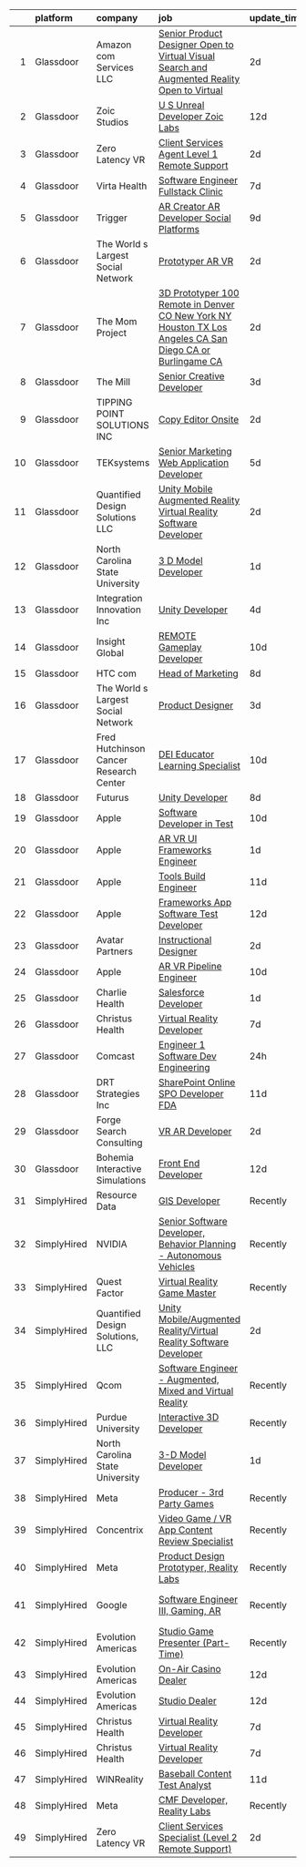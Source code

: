 

|    | platform    | company                                | job                                                                                                                                                                                                                                                                                                                                                                                                                                                                                                                                                                                                                                                                                                                                                                                                                                                                                                                                                                                                                                                                                                                                                                                                                                                                                                                                                                                                                                                                                                                                                                                                        | update_time   | location          |
|---:|:------------|:---------------------------------------|:-----------------------------------------------------------------------------------------------------------------------------------------------------------------------------------------------------------------------------------------------------------------------------------------------------------------------------------------------------------------------------------------------------------------------------------------------------------------------------------------------------------------------------------------------------------------------------------------------------------------------------------------------------------------------------------------------------------------------------------------------------------------------------------------------------------------------------------------------------------------------------------------------------------------------------------------------------------------------------------------------------------------------------------------------------------------------------------------------------------------------------------------------------------------------------------------------------------------------------------------------------------------------------------------------------------------------------------------------------------------------------------------------------------------------------------------------------------------------------------------------------------------------------------------------------------------------------------------------------------|:--------------|:------------------|
|  1 | Glassdoor   | Amazon com Services LLC                | [Senior Product Designer  Open to Virtual    Visual Search and Augmented Reality  Open to Virtual ](https://www.glassdoor.com/partner/jobListing.htm?pos=128&ao=1136043&s=58&guid=00000183bb89c478b2b993db3adbebea&src=GD_JOB_AD&t=SR&vt=w&cs=1_d1fb705a&cb=1665298712081&jobListingId=1008189897233&jrtk=3-0-1getojh52itmp801-1getojh5iih77800-9ef03443fa936e43-)                                                                                                                                                                                                                                                                                                                                                                                                                                                                                                                                                                                                                                                                                                                                                                                                                                                                                                                                                                                                                                                                                                                                                                                                                                         | 2d            | Oregon            |
|  2 | Glassdoor   | Zoic Studios                           | [U S  Unreal Developer  Zoic Labs](https://www.glassdoor.com/partner/jobListing.htm?pos=124&ao=1136043&s=58&guid=00000183bb89c478b2b993db3adbebea&src=GD_JOB_AD&t=SR&vt=w&ea=1&cs=1_9d3c09e4&cb=1665298712065&jobListingId=1008164310134&jrtk=3-0-1getojh52itmp801-1getojh5iih77800-caf17e6357ecfc16-)                                                                                                                                                                                                                                                                                                                                                                                                                                                                                                                                                                                                                                                                                                                                                                                                                                                                                                                                                                                                                                                                                                                                                                                                                                                                                                     | 12d           | Remote            |
|  3 | Glassdoor   | Zero Latency VR                        | [Client Services Agent  Level 1 Remote Support ](https://www.glassdoor.com/partner/jobListing.htm?pos=119&ao=1136043&s=58&guid=00000183bb89c478b2b993db3adbebea&src=GD_JOB_AD&t=SR&vt=w&ea=1&cs=1_8447a591&cb=1665298712064&jobListingId=1008190129032&jrtk=3-0-1getojh52itmp801-1getojh5iih77800-74af8b8fecccc58f-)                                                                                                                                                                                                                                                                                                                                                                                                                                                                                                                                                                                                                                                                                                                                                                                                                                                                                                                                                                                                                                                                                                                                                                                                                                                                                       | 2d            | Remote            |
|  4 | Glassdoor   | Virta Health                           | [Software Engineer  Fullstack   Clinic](https://www.glassdoor.com/partner/jobListing.htm?pos=104&ao=1110586&s=58&guid=00000183bb89c478b2b993db3adbebea&src=GD_JOB_AD&t=SR&vt=w&cs=1_3effee77&cb=1665298712062&jobListingId=1008176508559&cpc=3164FDD6030E246B&jrtk=3-0-1getojh52itmp801-1getojh5iih77800-0a112d6d5df5332f--6NYlbfkN0AfRf_P-ca05LPdwl18rGIzUr6AHy1uTjbsV8Zoyst9jkXp3tWimqtiGkfeaDSZ-Usv3fqw3KYiW7wKloU-S3kAtPxFpzFZotdLPfOebc6DZJjHUQf1wlIKBes7LH14C6Cia_cGJ6MrKaoSPpWLtry3GiFFkUOdESLf56RAbT8jvA9A4qUvoYqVRGklMwrTGoDCfYX-3d_fn95vwKbtqaJnRsgX5Q-o2hFT2eDIHizfNWcMU7YrxUGyv5ZVTpLuPg07NVMCRNJI6_Ims5yM1mHXC3cmvzI9by-w7KcRMmDs9-6HkS04DXFI9JMQChab7ZXbiNE91gw0s2DMBlQpdz4NJKsXq-yXtre1wjJwUSGC2eWPcXLo0cms7diaM7TbY5PdR0ehi5dHg6EEOmU_AktE1qVtw-0_S6tuvTb_K02E5y393eGVm8VAd7r71HDdc0vkvNNYieK7MWLCokcW0vs53Z-8cb-z7ZWuvz57dRRLiP_6hu_8CHmBVgCrZ1S0SG3MWXs3hyt5mCLFU_b-zlC-lzpN06CvTkjFGTThEqy4nNE-dsks1EHcWQVqzbtBz9VkbwR-hIkM3WWkPf7clBL34LKNqYZtdgNPgjg5vSHzoId5AAFD4UOpCbByQ7OFFIozYLALPopeAAJhNEkaihTE55WlFB4an_ALJLKvRHzNrNKumqz9Mitw8BqDLKAc2AQN_Wjcq42DI38f6rgq54Z9jgipl1u-4CRodHN8P1xXsRsf-3fZYYUuroeNp83zeJBVsU99VBQSQaRYTHFwrK_uMEy7gTYdyp5iT1TE5q_pYPCcWOlVzdt-wAr8IyW4Dgz6SdVkpQDfWAW9BkrEgjf5Y4ZykNlAK2vkT4apZeF5Ylh_9lw5dB8ziTMrtRqzDYtgzs1IJ95u73U0G9Xty8cuK4Qv_UIRCK5A0KHumuLklg%3D%3D)                                                                                                                                                                                                                                                                                    | 7d            | Phoenix, AZ       |
|  5 | Glassdoor   | Trigger                                | [AR Creator   AR Developer   Social Platforms](https://www.glassdoor.com/partner/jobListing.htm?pos=129&ao=1136043&s=58&guid=00000183bb89c478b2b993db3adbebea&src=GD_JOB_AD&t=SR&vt=w&cs=1_1323c3df&cb=1665298712081&jobListingId=1008172392484&jrtk=3-0-1getojh52itmp801-1getojh5iih77800-abaecd6251b6fd39-)                                                                                                                                                                                                                                                                                                                                                                                                                                                                                                                                                                                                                                                                                                                                                                                                                                                                                                                                                                                                                                                                                                                                                                                                                                                                                              | 9d            | Los Angeles, CA   |
|  6 | Glassdoor   | The World s Largest Social Network     | [Prototyper  AR VR ](https://www.glassdoor.com/partner/jobListing.htm?pos=110&ao=1110586&s=58&guid=00000183bb89c478b2b993db3adbebea&src=GD_JOB_AD&t=SR&vt=w&ea=1&cs=1_c69c85fc&cb=1665298712064&jobListingId=1008190149184&cpc=1160948BCBA38B5B&jrtk=3-0-1getojh52itmp801-1getojh5iih77800-f6fc636c296a25cb--6NYlbfkN0DSgjPPcnEdvoK3uuxfISLALE6pB1FR7YSHOr_tSg5_QGIhoz_2VqUepdcKLBLI_zSO3mZoVrbng4idsMUct4jrKjVhOv-JNQ-9gnm3Qwx8o8oAzKO8jaGNSQS8uvhVSb9bnTx5k3VsIqMojtYyn6OQQTuZA-2GW3r6S21cGN-oP_QZqNrB7CFiUXjxHya3tr34hZnYRNhSusN1Vsm0ypetlaU3qEQhqvXbwPMMcqYelkP0QjBWhry1eNC_ZqAEK2MaWSOKDUZJJWPBsaRe5vmJl2H1UQq5_diFIcmazfm30mSYj_qgwYb1uO8WuwcrNcKUqXflJbxUOrgZc3HmN3LCar-K38RoaXuKFIIIEaR2HTc-knJW1y6I4QrIOENHjBvtNdPAWwfI3jHkSCTjbibbbyDjHcI8osesDNExDfcCGBuSXTnUnXPRL19kCV6Pf5bvXoIfCWHycIy0TsML6NSz59LqdmKRzMUOE1nn5WMgG51uCSNp6ZK2V58DbKGyO8ceQSFHGMIlZ0d9tuU9PctPt80jVThLwHiKoR5GBmmp3WKUdDCkwAQKGFN_7nH7yOgCNP-iQauJLddrWD2Zgo0mt1JyEc375jZdSDdVcEbEag%3D%3D)                                                                                                                                                                                                                                                                                                                                                                                                                                                                                                                                                                                                                                  | 2d            | Houston, TX       |
|  7 | Glassdoor   | The Mom Project                        | [3D Prototyper  100  Remote in Denver  CO  New York  NY  Houston  TX  Los Angeles  CA  San Diego  CA  or Burlingame  CA ](https://www.glassdoor.com/partner/jobListing.htm?pos=113&ao=1110586&s=58&guid=00000183bb89c478b2b993db3adbebea&src=GD_JOB_AD&t=SR&vt=w&cs=1_6a8b348f&cb=1665298712064&jobListingId=1008190508109&cpc=32EE424DE2B657EB&jrtk=3-0-1getojh52itmp801-1getojh5iih77800-59969b17ddd88a94--6NYlbfkN0BDp_epf89aHDQhKpPegNJQ_ldQpEFZQsM9OcONMGxWx6pU56EKHF58QjVdAUvn2gUnXoHOmKhubRDP89owmJ2XjSTHGKsDE-Ws8VGPL6Kb2fbhJeE1CarYE-Cgz9AKfbzKbruJp30roAaVNcoUVOY7TdNHzllF8ZHVZijOMv5VLNnFAyAfvXfnhMVWcEznyYWd2x6mFr68CEC12SRzYIm5nLjZtpTeaTZfXkICVTT82fTlvziCLOVH990INV-uFg-yUik9TC9ub66yc0dV4WFcyBSmHULD09zqBD_avWjBJPEwylOE7Ilp22jxflelBjol3HkU7lea8bLm3nkAmIIbhImCtR8Cwd3sQ53egHSfN0CJOCp0JVT5mZHz5d64YW09Uq5-VC02MKLMCUosvQd5CJt7JLmlZJC8FtxCfRVvWdcc-0eGp7u6gSy8_QPfEcg-8wuD9wnvlgteCZqRbho9UO33wu6AccjNUyUwwwr9S4gMAy1o5GIzHGMxUMg1vkImWKBd4S3QV3qOH9x1j2Z5--x3V-kga9U--ol4mW_p6urf__MLGeEVGPhpWsbuBsRVVmeP0d3LuiC9lyTp1tlgKAy07olfsA4%3D)                                                                                                                                                                                                                                                                                                                                                                                                                                                                                                                                                | 2d            | Denver, CO        |
|  8 | Glassdoor   | The Mill                               | [Senior Creative Developer](https://www.glassdoor.com/partner/jobListing.htm?pos=122&ao=1136043&s=58&guid=00000183bb89c478b2b993db3adbebea&src=GD_JOB_AD&t=SR&vt=w&ea=1&cs=1_5e482484&cb=1665298712065&jobListingId=1008187777918&jrtk=3-0-1getojh52itmp801-1getojh5iih77800-25596ddad6d95f86-)                                                                                                                                                                                                                                                                                                                                                                                                                                                                                                                                                                                                                                                                                                                                                                                                                                                                                                                                                                                                                                                                                                                                                                                                                                                                                                            | 3d            | New York, NY      |
|  9 | Glassdoor   | TIPPING POINT SOLUTIONS  INC           | [Copy Editor   Onsite](https://www.glassdoor.com/partner/jobListing.htm?pos=118&ao=1136043&s=58&guid=00000183bb89c478b2b993db3adbebea&src=GD_JOB_AD&t=SR&vt=w&ea=1&cs=1_e630bc96&cb=1665298712064&jobListingId=1008190625787&jrtk=3-0-1getojh52itmp801-1getojh5iih77800-8f13681a388c90e2-)                                                                                                                                                                                                                                                                                                                                                                                                                                                                                                                                                                                                                                                                                                                                                                                                                                                                                                                                                                                                                                                                                                                                                                                                                                                                                                                 | 2d            | Sierra Vista, AZ  |
| 10 | Glassdoor   | TEKsystems                             | [Senior Marketing Web Application Developer](https://www.glassdoor.com/partner/jobListing.htm?pos=114&ao=1110586&s=58&guid=00000183bb89c478b2b993db3adbebea&src=GD_JOB_AD&t=SR&vt=w&cs=1_82692f7c&cb=1665298712064&jobListingId=1008182350785&cpc=F41FEAB56D215062&jrtk=3-0-1getojh52itmp801-1getojh5iih77800-9fe67daa5e149a3e--6NYlbfkN0AuKz8EBO1xHDEL7V2YF9xF3dC_I9B9i-Zw2Jh8clPMK3KTieKealHQySFBD4L6FvOwaHslrNQ6hu4s8izqDInNr9gfKC44SyP-24GyEUxbI7ElrYRCRAUmUU8OzBiIW2l1AEkCK5NlFmvdrRFXzDeKmSE8rI4vV_HmgC3GwJEtlXh8nzUu3_qRT3vdMUdPjPwbxvi4EtvqB9kvMwFiNpeBNGp_yhn_ABnlL5vO7rcU6FQKoC-uq2cf8z_l2H2r-HSvpYnfBI0nbfyvxiakvS4LMqpbUNRYGa03cqop9hGZgE2ABBwFgk2ha2tVyJJ3nCSUBRHb6VplYN8PHrUiFPWKqADxlTM5OmnVeHi0qAjgDMyaiQJIk05OinAaSvNaVRLZ47mZ8EKz8P4-4of66JyLUTg4dsQyhsbqN71Db7IiPRXWUDDBtKQSk7MU13YEUwgKT-T4b3obpnMK3fQd8BG5epA6BHV8aZvC1r7MZ4hzpEKpN0VbDeBPZHvvbk1nW3IUcHfITh1jiU4v5wlZoJoHTWUxJ7O4spZZ7s-l7F4NiovWiqDUWfjJnnZnQT9BwB3GVKyO8Dv5coPBZJzniWcE0JDVGcdTBobjIY127jlbqNQEJfspm1aXDFn6AOuC6cne33ZIYcojhSEiQLBJU96L40VauXa7gqK9uGMF45BWUz366llNbPEN9TVIQTSAFE5pYjm-aBgn8uWjzCDrMRBpdKg9tCIbJvmJJLFTi_-CcBy_e_w3dP6nAJH05znJtmT75SC7FVts6oLtwur1mkA5zWDhqkMbZ9BBBL0sgdp-TIXGyvEg8oX2mIu_sZyX8RT1T64xSegqkk-a617yYZB5Wt197YYixqvpqVfEXVKIxoiW7m53iZl4GqeXydjdyA3PlkOGKnAu3yisJ0aHj_KWm_1prjTGrxyxOVoSp64hucfmFhIs1hDR4cQUjpbupKDuswVsXZPOAifKnwQEX0lRILAqWf5BHWA%3D)                                                                                                                                                                                                                             | 5d            | Ashland, AL       |
| 11 | Glassdoor   | Quantified Design Solutions  LLC       | [Unity Mobile Augmented Reality Virtual Reality Software Developer](https://www.glassdoor.com/partner/jobListing.htm?pos=115&ao=1136043&s=58&guid=00000183bb89c478b2b993db3adbebea&src=GD_JOB_AD&t=SR&vt=w&ea=1&cs=1_c5aa80c0&cb=1665298712064&jobListingId=1008189093708&jrtk=3-0-1getojh52itmp801-1getojh5iih77800-2cb8128221673e79-)                                                                                                                                                                                                                                                                                                                                                                                                                                                                                                                                                                                                                                                                                                                                                                                                                                                                                                                                                                                                                                                                                                                                                                                                                                                                    | 2d            | Orlando, FL       |
| 12 | Glassdoor   | North Carolina State University        | [3 D Model Developer](https://www.glassdoor.com/partner/jobListing.htm?pos=117&ao=1136043&s=58&guid=00000183bb89c478b2b993db3adbebea&src=GD_JOB_AD&t=SR&vt=w&cs=1_61818246&cb=1665298712064&jobListingId=1008192578183&jrtk=3-0-1getojh52itmp801-1getojh5iih77800-ed0c5c27848a1e28-)                                                                                                                                                                                                                                                                                                                                                                                                                                                                                                                                                                                                                                                                                                                                                                                                                                                                                                                                                                                                                                                                                                                                                                                                                                                                                                                       | 1d            | North Carolina    |
| 13 | Glassdoor   | Integration Innovation  Inc            | [Unity Developer](https://www.glassdoor.com/partner/jobListing.htm?pos=125&ao=1136043&s=58&guid=00000183bb89c478b2b993db3adbebea&src=GD_JOB_AD&t=SR&vt=w&cs=1_23a27ec2&cb=1665298712065&jobListingId=1008184438258&jrtk=3-0-1getojh52itmp801-1getojh5iih77800-4239662d8ba81b10-)                                                                                                                                                                                                                                                                                                                                                                                                                                                                                                                                                                                                                                                                                                                                                                                                                                                                                                                                                                                                                                                                                                                                                                                                                                                                                                                           | 4d            | Huntsville, AL    |
| 14 | Glassdoor   | Insight Global                         | [REMOTE Gameplay Developer](https://www.glassdoor.com/partner/jobListing.htm?pos=112&ao=1110586&s=58&guid=00000183bb89c478b2b993db3adbebea&src=GD_JOB_AD&t=SR&vt=w&ea=1&cs=1_e2ee11e9&cb=1665298712064&jobListingId=1008168457782&cpc=9908D8D4413DBB8A&jrtk=3-0-1getojh52itmp801-1getojh5iih77800-724aa31baf88dd21--6NYlbfkN0BKkHZu3wF05EeDimN_p6sYpKCMArvwa95YdH7UpkaBCq4jyhlUym-tVPKEMJWJqtLxksf-DBlaaczPgWfS2-iTM1n5Ybs0JMZv6xYRBcra7sEVyztlrO39DjHWuojgbjENAACAbwGK6bEMdlf9uYbuBAXcl38heg5t9mdGr3mgm4pF-RhbUn78-nhwk5ip_yq1WYWuseDFG70D_JvFJO2K2XZkVzzj3II4iAIfdQR3EWQ8vHzmRCaWoBtw1pxkxBzxoMWNEORRV_TLoTXhwIIgRk5arduLvSzt3qyJAfzDgyC4Sz-D5s9GegYn9Jkppndh0TQeBXU9km0ASRc8yjFInZwPtLySjfD5UncS8n3FqLauxZv8313aaNIOdDI2rPQHLzak7E0EPdH0hUV3DTtj0bw3oXG2x-XzJOviiMe9NUNV8Y4pXzTEFlyMFFpAe8ZFw9yckhdUxRnMuOQnjMIREFi4MF0DKlmwIPlw2MndZfgxGRhi0hE2aAvZHuhe2M1h9mXcA8NH-N_7Oa2Vd4nn)                                                                                                                                                                                                                                                                                                                                                                                                                                                                                                                                                                                                                                                                                                                       | 10d           | Remote            |
| 15 | Glassdoor   | HTC com                                | [Head of Marketing](https://www.glassdoor.com/partner/jobListing.htm?pos=126&ao=1136043&s=58&guid=00000183bb89c478b2b993db3adbebea&src=GD_JOB_AD&t=SR&vt=w&ea=1&cs=1_b93b27a0&cb=1665298712081&jobListingId=1008174532073&jrtk=3-0-1getojh52itmp801-1getojh5iih77800-2a560c85c87abdc0-)                                                                                                                                                                                                                                                                                                                                                                                                                                                                                                                                                                                                                                                                                                                                                                                                                                                                                                                                                                                                                                                                                                                                                                                                                                                                                                                    | 8d            | Remote            |
| 16 | Glassdoor   | The World s Largest Social Network     | [Product Designer](https://www.glassdoor.com/partner/jobListing.htm?pos=111&ao=1110586&s=58&guid=00000183bb89c478b2b993db3adbebea&src=GD_JOB_AD&t=SR&vt=w&ea=1&cs=1_49e44e31&cb=1665298712064&jobListingId=1008187748779&cpc=3BA4CE39D5B5DEF5&jrtk=3-0-1getojh52itmp801-1getojh5iih77800-1b1cdd9b7422994d--6NYlbfkN0DSgjPPcnEdvoK3uuxfISLALE6pB1FR7YSHOr_tSg5_QGIhoz_2VqUepdcKLBLI_zT0DoD7XNjRcoIcKaTHwCz2Y2i1ECq_EwQMZd_omv903366SD5UImpmluXMywfiyVHpmfwirt2S1rMON-P3oeMczuQ-N_mFs0zMW3royv0fGkzCUxKi9qwJwwACPlkzKSogImmpxg7yu1RlvW1Qpv51Tu48PnhlH2Q7JDgr7u1T0k-zYLXU8PCim1LfmqpV9eBagCelRe8qo4xmRfE8QfprOrfxlbMZqeOQ_7bjVgQ76gZkXh5BrFBRDfzkjfKLhaotzV8qffcBSWPo0uNXFvm9OG41LVKMODvR1hFsPututxo9jlcmrV1IgXJXZrI2nZVkryVOxH0HUVVfQ_4sEFdAUevf2HMDN42wUjPprS7zk2IgT9IT_yvGBR1sTwEcOanuH8FYWlUNOuYeuqhh_9iLjSa25X_32u1HXfKACJiCkLRvd3C7nVr4i_-WE7NnBhXOUAQEyFhqj-3tfsOzpOc-N-5LNDjHcAgvaw586XWh6q2i8iZXQrWpTOWqOW9q_wqYZmEt3xGLaFoV5PYba5UyXOPNHvrXRkc%3D)                                                                                                                                                                                                                                                                                                                                                                                                                                                                                                                                                                                                                                                  | 3d            | New York, NY      |
| 17 | Glassdoor   | Fred Hutchinson Cancer Research Center | [DEI Educator   Learning Specialist](https://www.glassdoor.com/partner/jobListing.htm?pos=107&ao=1110586&s=58&guid=00000183bb89c478b2b993db3adbebea&src=GD_JOB_AD&t=SR&vt=w&cs=1_b9a26e68&cb=1665298712063&jobListingId=1008167442689&cpc=723ADC3DFE402989&jrtk=3-0-1getojh52itmp801-1getojh5iih77800-f78ef124553a3b28--6NYlbfkN0ChZRPYAOFlDXpfYUoXgHsDrQTvUDlvmAZIwQqJX4K7yr3IKJ4kmnF7UhdnLv0JYnqdS-5t7aN0mWe-L7BbRuvzHnprCh5VwseWAKE0zNKF1iNLYdXxzLDbL36ry_MHZwkvznYBtMfhQzxN9taEWWXb1p1eXiPuAddwWn7LexxvJWC3ERTev6Q46l8lj6AF4Ago4VOYIoCBidPLKBBnjdLpgjzvVEa_aoMUSdVYLASf7-j73lz16X92y9KC79gDBlJKtsv3pSr-Mq83hfUx2OeAP6nrK_cKnLxqDbr06TUB-WFrOJclYoxDvfKE-tH7gkQwglJFbE39dFEk3b3zbLq-ILZXjAxijoTMiK2EPWiE23DAgyiZufcIuyuic-FPd3WJf7n-ZfjP_9LqYX7CMEvRq4-taBcjm-U7-2IgSF234Mi8EuShjGOVP5sqMOv1ltlXUQrX5KxVQys5pP0A5My7y5JZnOd2Zvud_hVxlV4KAX3TrpefKvcaxv0SceKlef2BBTeN5LA1NNjCB490tU6SxzBF_3JtWa1AuhDDPJXHLKzba9XFFznM1JNzAjvk3SAkcfbUZplRbJLilTeY3TU_cALEW_hJRW385iBLQ9OMCzTIkI2O1k6G_5pbFjslLWkRJgEvncAePQHKV1QABKKIB_-3PCX0jbxdIg3LbnoLUzB8I41U2NnfqOvIRblmnHns0lmb4gjte5OtbMC2tK8L)                                                                                                                                                                                                                                                                                                                                                                                                                                                                                                                   | 10d           | Seattle, WA       |
| 18 | Glassdoor   | Futurus                                | [Unity Developer](https://www.glassdoor.com/partner/jobListing.htm?pos=120&ao=1136043&s=58&guid=00000183bb89c478b2b993db3adbebea&src=GD_JOB_AD&t=SR&vt=w&cs=1_92f249db&cb=1665298712064&jobListingId=1008175937981&jrtk=3-0-1getojh52itmp801-1getojh5iih77800-3ccf8b1e031218d9-)                                                                                                                                                                                                                                                                                                                                                                                                                                                                                                                                                                                                                                                                                                                                                                                                                                                                                                                                                                                                                                                                                                                                                                                                                                                                                                                           | 8d            | Atlanta, GA       |
| 19 | Glassdoor   | Apple                                  | [Software Developer in Test](https://www.glassdoor.com/partner/jobListing.htm?pos=102&ao=1110586&s=58&guid=00000183bb89c478b2b993db3adbebea&src=GD_JOB_AD&t=SR&vt=w&cs=1_1275d90c&cb=1665298712062&jobListingId=1008167611662&cpc=9908D8D4413DBB8A&jrtk=3-0-1getojh52itmp801-1getojh5iih77800-958a1a6347df90e8--6NYlbfkN0BvKrLyj5gPmtZO9T8euul8TCxuuKNOtzRJOomxnwSEodTz2Bc-sPZlbtkML8D-m4rGWus8ii_HvPhOCQhf0d2gkvPclVYs3hlEy2DKw3fVok-M3o6ncECEsLRkX44feOGnkddwJsvJPkJK0qCjUD5moKNuSx3rbp3jTbxaE7wFGQyyF_2vfU2Q7Y3RltRv_ceABLnCkLarPnSfv74QjdQDS7qSY8HW3rq2NmqFu72FOSsgGibSGKqOKbtzESoUtaCeZbs1J6_sXomgH4JSHnwkiI8gLGTL6HCWJx0fUQMlnzS0biJKt6YBMSYEK-a1RTZNM1NXSjw9J_UpXtQPjUp61IqbM7CLhvllLZXIFoH--yxaen6WER_QjUckzGjrRcguxUry8yuWcxWqg3vpkOiCmiO1DYCvvvMvntUNPrWs6PeEnuNDNLiu6jh1yMwo2TfugC5QpHy-RNmq97BnWNFCWKuek_sAo16nsI4SVzohUZnaG_HwNG_81qeLe7yQ_ep79jrpu0DGNqYV-gI2odAVZhQIanZj6oLzclZu4nD3EOwYXDLn6x0mPfAf33SvGkX6KMeG06pBzelDnegZls2hEUT1a5BkGExwE7HulA7hKS9rgzLixX5aeZgVqCufnIq-i0F0kMv2ofAWvBR_AyH2FkaOVZ_2UXlj-Pp8FN5kKSzZIKBe3AtLTdGFdVfUz99ITuCdZXMUblzJTU3xQzYMug3Bs4J8rT2BZ7iiEkK3l-qgxF6hxYmSF5AkoffTxaGakpcvQ3sBkRnzjcKzkmSgcagcQTfWQyh0885cTuKVPZc8bhTyVd7sRoetIUZBSvY7KcCdcSprB3tIsSHew-HF-pFYerj4T-R61zaiGQI7prS2ZPWvkcvANPkDrJpKvst5OqzAIASb8eGk33bhFW-BesW1t5Z-gVNuYcJSuJiRAZhlmNqaidCS6qg9fyg_dbjt_JRWcO2KGBKzbq09EmrlUAC5TZJFWetOrEEYs2BMCgKrmjOU5hj77HXBAn9kyaGIDvdT7e-Tdw%3D%3D)                                                                                                                                                                                               | 10d           | Boulder, CO       |
| 20 | Glassdoor   | Apple                                  | [AR VR UI Frameworks Engineer](https://www.glassdoor.com/partner/jobListing.htm?pos=103&ao=1110586&s=58&guid=00000183bb89c478b2b993db3adbebea&src=GD_JOB_AD&t=SR&vt=w&cs=1_d38b611e&cb=1665298712062&jobListingId=1008191367352&cpc=8795CF9063CD573D&jrtk=3-0-1getojh52itmp801-1getojh5iih77800-bcc3935c42edd4a8--6NYlbfkN0BvKrLyj5gPmtZO9T8euul8TCxuuKNOtzRJOomxnwSEodTz2Bc-sPZlbtkML8D-m4r3XypNhESEWJJW2ELXWGc-_vPENR4r7X_-FPVwpI5lXmLQ6qpJSLoF7B78dkqFua0KrQNEPf-i5R0P_1rfFCSkTx2KAdkxTMvigA2GIYJWiP0ga0RJu5X614TxG8DsS49iqcO-SVqVIcw7UTBRIHO7jLlsUP42vwuEI2e1IKQ09Y7Y4l6c43e-sUP-Mp9ZNhyktBSzE_sm3PbpKrXO24TPipotLF236W_gm-B--fhcj3yBrQhegYa680fPanpscdzpfWnguDk5waMPLhIeBqrLwXxTqJkeOLO_zp8aeyWNAcw4e-egiSFhthk4JWLBnkPDMwlxGJOm5CZstxiH996Ykb-LiQdz93GXHx1Qn4GcgfEI9XH6RJWDNgj2gF-ZeCQ6Ah_VFy--Jp1wP8W2q7nRVfvJwPZOyRzGqosnWJn26yWzG7zUa8gA-0UnxKSoY9QH024421qdN5MvjTEOiOvD5P5ChmGvLjg-4J6-tVziiUNv1ziBK1clWKD5uCPrw1uNSwUhtWZuET0Yq3yZVHNrBsog0Yf9SiwM2T9hj3gDBxgm-nRU_RW1i5BsGGfgqls3yZUMAq3Zzu_bvtGDDRmAqJJw5FeV6eqe2h9CzYowWN9C1pQhLYXsToiQEnkcpeVCW2tRZZhLkfHGDnETNQHx9E_tbXdoJdmNYGej6zG2OlFS__OFc9Wg7SPFJuuP_vzcPqrU0DcaYbF8SqIcIYn5NnlLWxx8JhF_ffGWjoim09C5OkdhDqI4_y0K810XyJn5dr-3doZl0N3EPQ4zTg3P-9PJTYogs1D-lz9HDAFN3VuxRKlR8dwQXtQN4oFz0potzPwD2MGPmruTIyW-hTVb8Hf29_SaPLpq1RSYiL8hnv6p-2X0VI9LjvU6Xw5qIALxXeXrTyykMhnaYOlxfodGhMZEkuJjdQ7CcMOKe65teGdepa8v41lIBjPKBuBrmpjKqQK4tccRzw%3D%3D)                                                                                                                                                                                             | 1d            | Boulder, CO       |
| 21 | Glassdoor   | Apple                                  | [Tools Build Engineer](https://www.glassdoor.com/partner/jobListing.htm?pos=106&ao=1110586&s=58&guid=00000183bb89c478b2b993db3adbebea&src=GD_JOB_AD&t=SR&vt=w&cs=1_35e60da8&cb=1665298712063&jobListingId=1008164708846&cpc=9908D8D4413DBB8A&jrtk=3-0-1getojh52itmp801-1getojh5iih77800-d05afd4cff3794b1--6NYlbfkN0BvKrLyj5gPmtZO9T8euul8TCxuuKNOtzRJOomxnwSEodTz2Bc-sPZlbtkML8D-m4qjDqsrGnfoqq7rWUQaQV6QE_PBUBYsT4fM9sAVvJDVer8dzoyf4iabhx_s3jcp3HhGg-8KIYoBd2gZR3O-1Ekq3HokKQ39KID90hQH7pIgdB9t4t3PjE42sL6W4Cs4ErSq4tPcYZKw_dagI8v9mx-G3ydUwlvIm9v8YhgfnDoueFnosam1oKeARUIfZyDPeKnWdc5JWe9zueWSEUDJGxseuqHK8Fm3d_30r00PxSGUQDnNgilSYk_sgKJQwouDIEe6JySY6emWU1gfO30uYVOEDFgr6t8de51_GkNCRhLhYYNQoFHzpyR8Q_bucyGvfNdJyFRbf3zFHOJFhVgIjve0-m2s068RGL2UauiVnneGv3hSvLQ5Y-iItYOuo5LujzB2cCx1cNIOKr8FflfvlWh7Gyk3g-6nwcNyxAaQE7TmzxC_H_eQl4f8cNgDDK59ZTpPXLpIOECHDVKSpHMeyYQF8yP3fdpf8RkmI-W7SkWSjsnJJ7F349lYa-QWCXoMjfAEFCu6sDY0dNaZCy0yHA4rZBy0F2Tqsg38UL2JLtq6ymeqXkvDIR_TvL2F2VqZ9dbjnXfjrfGFuoIrV6DMFqwrP7M0SWtvzRC-7wsK851mM0pLPKLULLjjj1eYNfl29DyLWaTirYCThA_mXOVcu6lOTn6CZzvSg6O7e6FyyP2aWZEZXlUHGNI8DmL0oFXFljDv0SyGt5mm8olVU1NN5v4QqdUEf5nDdWV0geq6A5K6uXPu_B-Homw5rh-f-K8xP07vgxSx1xHeZDOFQJ8t-i1OsKJyloNWIGrLL5TiTkN9wi_0ilLJbMh2jmXiRyDuaFtCukwBnobN1bCEcQN4fFJhXLte49ccQN9hXDE1o1akoI1pRTfM3qOgpyymcTKJ1o1ihPPqaHXRpihLnE9T6C7B7jjBo0b6zvTRQp7yYgwoHsaWpyyRc-g2ngS8D0sTAN8%3D)                                                                                                                                                                                                                   | 11d           | Boulder, CO       |
| 22 | Glassdoor   | Apple                                  | [Frameworks App Software Test Developer](https://www.glassdoor.com/partner/jobListing.htm?pos=121&ao=1136043&s=58&guid=00000183bb89c478b2b993db3adbebea&src=GD_JOB_AD&t=SR&vt=w&cs=1_bc9756c3&cb=1665298712064&jobListingId=1008162387033&jrtk=3-0-1getojh52itmp801-1getojh5iih77800-9c160936dd81f773-)                                                                                                                                                                                                                                                                                                                                                                                                                                                                                                                                                                                                                                                                                                                                                                                                                                                                                                                                                                                                                                                                                                                                                                                                                                                                                                    | 12d           | Cupertino, CA     |
| 23 | Glassdoor   | Avatar Partners                        | [Instructional Designer](https://www.glassdoor.com/partner/jobListing.htm?pos=123&ao=1136043&s=58&guid=00000183bb89c478b2b993db3adbebea&src=GD_JOB_AD&t=SR&vt=w&ea=1&cs=1_99e0c70c&cb=1665298712065&jobListingId=1008189472179&jrtk=3-0-1getojh52itmp801-1getojh5iih77800-29126fbe136b394c-)                                                                                                                                                                                                                                                                                                                                                                                                                                                                                                                                                                                                                                                                                                                                                                                                                                                                                                                                                                                                                                                                                                                                                                                                                                                                                                               | 2d            | Remote            |
| 24 | Glassdoor   | Apple                                  | [AR VR Pipeline Engineer](https://www.glassdoor.com/partner/jobListing.htm?pos=108&ao=1110586&s=58&guid=00000183bb89c478b2b993db3adbebea&src=GD_JOB_AD&t=SR&vt=w&cs=1_ab2317f7&cb=1665298712063&jobListingId=1008167611600&cpc=8795CF9063CD573D&jrtk=3-0-1getojh52itmp801-1getojh5iih77800-7f07361192d5dd8a--6NYlbfkN0BvKrLyj5gPmtZO9T8euul8TCxuuKNOtzRJOomxnwSEodTz2Bc-sPZl1dBMH13w-jNdNQaFf-lF6kL1aEhJ4eiuAXTha0QvAvu907Z2VYn0VJoxU7cAlBZlFPS1G7aYLqrMAUepxkDoRYj5djL18fyLw83N7Y0s2ePHYzB0Wp7YoJ8_k6u1Fph8pxTFBog_EQk-22lgP18YNB_xoBkl0xaINPlryl9P17VJm7rwvIYj04EMF7-TsEQcdnH2wzCYu5-Ya1_-PCz4b74d-M7ycZDfi7qLjOor2QRpAZYieBwzm_ovozIw_UJ-bcMDeIwcl-tE0Ef7IdK6Qad6NhccouMtYXM1rJo5hvQkKbTvliV2MSMlUUopMcnESGqNw36bnmIWUbDw-i9z1FG0okJ3z5qhB75abqVJBC7-f2f8IYTEI7b6MrolMQqowyGm3sY15W7mFsrRMceBrfK1VP4Ggm-csMHHcgn_MkxvyGNj-fbluPpKHuEYaRQ1W0LTzWSXjVk6xq2bZcmvlEqeiuArVYYgiFQUxT_rg4R3TF8RZqUdWe-rbsn6lmQS1pDkAqmf8XHnLwm7U1m3AibPjuhEa7b4wRxwT-QRlMpUWrFzUuzdatW9ZGRypQP-Jd_AGnQyWD6K_WBur9TpffQ-cmoh78zOCoXkwNu99oABtETl0N36By3N6AMw60TWIe8YEfAG5sLzBrShZRe_25sbsfXakbO4VmQkF7nujXXatT962We9W4CpPWJr1Q1hQkMhrnMPBO9jgBlE33ERue75iwY584lZ5Y5zWROSmJaNbcVJ6oKmoL5OlxwRTNZfJcGi1a1djk6Hv3GPY-KQcJWMlJMfR30gDZndp7wbe7gI2K0dLZK-EO5-Ka2TrmgVsO9BrjLhllGOTRmaQbRcjBRXBFXwmXYmS-j6Rz_PmRJm4L687ibwJuRUk3-nCgpsfOyR7gdv9lrbkpxh3yEeMGoLAhNnW1JbY7ztkvs1NFcEaWj9myqeYoIHtA5Kvt4TA1KDmLeQq7M%3D)                                                                                                                                                                                                                | 10d           | Seattle, WA       |
| 25 | Glassdoor   | Charlie Health                         | [Salesforce Developer](https://www.glassdoor.com/partner/jobListing.htm?pos=116&ao=1136043&s=58&guid=00000183bb89c478b2b993db3adbebea&src=GD_JOB_AD&t=SR&vt=w&ea=1&cs=1_acd94169&cb=1665298712064&jobListingId=1008192459513&jrtk=3-0-1getojh52itmp801-1getojh5iih77800-9fed772ca95d5c95-)                                                                                                                                                                                                                                                                                                                                                                                                                                                                                                                                                                                                                                                                                                                                                                                                                                                                                                                                                                                                                                                                                                                                                                                                                                                                                                                 | 1d            | New York, NY      |
| 26 | Glassdoor   | Christus Health                        | [Virtual Reality Developer](https://www.glassdoor.com/partner/jobListing.htm?pos=101&ao=1110586&s=58&guid=00000183bb89c478b2b993db3adbebea&src=GD_JOB_AD&t=SR&vt=w&cs=1_779f64c0&cb=1665298712062&jobListingId=1008176398593&cpc=B076152010A3B66C&jrtk=3-0-1getojh52itmp801-1getojh5iih77800-e33922ebe80efbea--6NYlbfkN0DJ9JRso26i2D4tQcfl1gtFXJkAeNCKWTrBM27lH9GOblpLlfXdLf9Oa44B845qjcc9_IAc34cQrmSlUGhl0ubm8Yg2FZTf9hYwR7_Kt9JzVa8XIQkaz8io1llHMUv5PInJEaOBW-9F2phzdkZ5Yu7x4b5I20W_xtt-23JzHsj5VXGjQY9vx3BjTpnGS7YtYnbmutIQ1kwbRuH3_BDi201U5C4V25zu5zve9FGu7d16kUgfpzJGRGlPoVV-No-Flg-0mJutj-4AwppqQu4eITOH8JOZUCW6VDLqhevonH12_rCP3izhtk6Z5eAwbmWDihxlO-c_7W7tHb7NV9G0BnjVpvJ3UisqylSFKcR7dIX54yi3qL3HOMM-aTrJsY2Gng1OdqR5dWRfXWmU3R9jNOtqyAPtul1Dp2Y4UavQKCyWCwYPRQrqFGOaKkHl151aa0X1-MQJtnPmeWGHgeqD0EtI2zXTrlh97FT5v_zmec_OeQu0qLcnGSjGPICQwiQKEKQn0e6jbML0ZEDVKeDP8dDncLkDfOlmShhmkGaU_oyloKQTValCs8b4kHw7e4DGOMU%3D)                                                                                                                                                                                                                                                                                                                                                                                                                                                                                                                                                                                                                                                                              | 7d            | Irving, TX        |
| 27 | Glassdoor   | Comcast                                | [Engineer 1  Software Dev   Engineering](https://www.glassdoor.com/partner/jobListing.htm?pos=105&ao=1110586&s=58&guid=00000183bb89c478b2b993db3adbebea&src=GD_JOB_AD&t=SR&vt=w&cs=1_9a5adb2b&cb=1665298712063&jobListingId=1008193825805&cpc=7E331B339EFC28D0&jrtk=3-0-1getojh52itmp801-1getojh5iih77800-f86291941cd436d7--6NYlbfkN0Cj-KmZPsf9w80C8b1WzNVrlanjD2SXJjxuCbUWHsXPZlTAgGmdtIUzoKTi6fK6Wvb_9rep3QqpDPHX7j_WsVqaP-wzokILA0qQB-OhxCrHGcCAi-HUJ_fu8LER-zmaFnO9lC9vVMl6KuE_iwsyrglI1Mk84qrAGKzRn25hlSKhhiHRwvFB9eTyHsg3MTKJWSaLVnMBhO4kKQNpbgEQ2vCLJXghhk40uGrCNhgCjvC1q9s68_3-9bZRzqYAKUIx_7WoswxoI6vpnvbqWUxWhVmJcx9Nq0-a1GSZNkbEioeXtykjHj1o2NpGJqHuPVwRhZuDh6BmEWZh6kxT7yW4MjJFdTVd_3KZuYlqGPJThDgcfCy30eqF7-v7XoANfs42pQVpKYyEzphN-zZN4IMOqSj3eOzrF5L_LqccJCzTYHoEhTH77g0YIkeo1iB4cTks7I3bdE21le67xHXL5dTFhsVelBK0IFU4c9Kb_MKgDqeDkgya_yBURZjqZsiPWS1PO3OcjmxaPJuxwgZb_R6VUxLccCOqi50H7ZJEtOiTQEUKPdzYpppRZjIkgz31-kehRVlscIPztX2qJ7nvrrrW6En6-5uvUOMROyAClyCCR6sw5cGKasA1cG3GR4bMZuJygDHLhB-qY9XqmmNKNEcH4md7g1N80j23y20uECZfzkZzMPivrfIkinwkEO_Po3uxf7oB_qf1UJlkU77Sd-hZH9XAVnJEJihgi62VzWbWggfoRobwtSAiKD1TV2dCzn7ZBcPgPObdlzI9NP26ACGXwHJE0QQvNnJJXVSSBdeAk1MhlFPCPLj6AK8NLw3m-OiZLPjuJWCNOuXDlLj4_b12J83JR5kLONNPWB1p1xDsGT2S4QV951PnvTgVN8KwYp4teE6vY3bRHwJ8TLYPh9Jzh0gfP8inYs1PrlR9iYbiloW0vfBFpNqiVeiuz6gKBiA4kwB16ffuOrruC298tUhTB5IAhTxFry9Tq2LlSD--F71jY0k9KbwhPFLXKQZGtakcxOLjDEdTkvLUEBhcuk5-lVuSkXAnLZYOyIFrIrFGKVNWnP_3kcImWZAXEgR72M6NU3rwp7QGB-4M8Sh48wEoMd7L8wRpdNGjuRG9GL7Zy82Bw6V2TbduHEdYR-udZrSJtiEc06Nq3TUFNgq0RUvQLGQAEA71yV7ASJkF9MvbUXUYjc3ikqI6SEXHI1vS8yQ0v_4%3D) | 24h           | Philadelphia, PA  |
| 28 | Glassdoor   | DRT Strategies  Inc                    | [SharePoint Online  SPO  Developer   FDA](https://www.glassdoor.com/partner/jobListing.htm?pos=130&ao=1136043&s=58&guid=00000183bb89c478b2b993db3adbebea&src=GD_JOB_AD&t=SR&vt=w&ea=1&cs=1_2ba37d1c&cb=1665298712081&jobListingId=1008166245685&jrtk=3-0-1getojh52itmp801-1getojh5iih77800-d008514fd8849209-)                                                                                                                                                                                                                                                                                                                                                                                                                                                                                                                                                                                                                                                                                                                                                                                                                                                                                                                                                                                                                                                                                                                                                                                                                                                                                              | 11d           | Remote            |
| 29 | Glassdoor   | Forge Search   Consulting              | [VR AR Developer](https://www.glassdoor.com/partner/jobListing.htm?pos=109&ao=1110586&s=58&guid=00000183bb89c478b2b993db3adbebea&src=GD_JOB_AD&t=SR&vt=w&ea=1&cs=1_e9f63b4c&cb=1665298712063&jobListingId=1008189252914&cpc=444700D72F2ECBCE&jrtk=3-0-1getojh52itmp801-1getojh5iih77800-9da3314825d58172--6NYlbfkN0DYb1aEzlaNK3jbo1nj7TkHhLA5BW3aCUoLvSDZjhDfmOd-hrJrnVwcnggaKCI_bQT0HMR7aIc2OOho3kn8cJdxIAkx0XaIl9Ux2l7ETyJeoOPe6JNtaydLBevyKc73b_eq4ghpt3NDpfmpLmDSVxSSoELAzwwCspjL1Qkcj623iP0t5IRS_4M28nF4D8UTRzHbcWTYDB6V5ZyDklPcCLNcLvZyAuK0LiCC4a6aqVIGyCXY1KM7He7mZxnQSTDpf0cYu_Pro7w6yLysjLgmd9VeEwUHj0W8QEtgXwNqQRtc3NqdaPsIm4Ta401hq3JkHfGPK4mwXy4kYJ2ZHMuj5H4imQT2djPh7rNt7AaBUuVEYHKGAHE1YYJSBQQBsT4VE54TokMpksJ_qM-IqPuLeNsRYhqGYzPIiFBWeCy4deHHlaSmcROehVuW6dbjphBdTytrsHHUkFazkRCIpmyH-IVcGnnZGXmPObX6G2lauDVOA0WDl6jbrPoKo0MIGLstiO32Uo8jdldEFg%3D%3D)                                                                                                                                                                                                                                                                                                                                                                                                                                                                                                                                                                                                                                                                                                                                     | 2d            | Greenville, SC    |
| 30 | Glassdoor   | Bohemia Interactive Simulations        | [Front End Developer](https://www.glassdoor.com/partner/jobListing.htm?pos=127&ao=1136043&s=58&guid=00000183bb89c478b2b993db3adbebea&src=GD_JOB_AD&t=SR&vt=w&ea=1&cs=1_e793b57d&cb=1665298712081&jobListingId=1008163413258&jrtk=3-0-1getojh52itmp801-1getojh5iih77800-b833b04af9e62add-)                                                                                                                                                                                                                                                                                                                                                                                                                                                                                                                                                                                                                                                                                                                                                                                                                                                                                                                                                                                                                                                                                                                                                                                                                                                                                                                  | 12d           | Pittsburgh, PA    |
| 31 | SimplyHired | Resource Data                          | [GIS Developer](https://www.simplyhired.com/job/J19f15zgGSlr0aJ-ElV9nAD8BHlfc15TFKWeMcng8jTyDZ0XKXtJog?q=virtual+reality+developer)                                                                                                                                                                                                                                                                                                                                                                                                                                                                                                                                                                                                                                                                                                                                                                                                                                                                                                                                                                                                                                                                                                                                                                                                                                                                                                                                                                                                                                                                        | Recently      | Boise, ID         |
| 32 | SimplyHired | NVIDIA                                 | [Senior Software Developer, Behavior Planning - Autonomous Vehicles](https://www.simplyhired.com/job/cJU_51UZObEXvIv4_nAkeon5MOtB3pbe4TU1CZdhIWUV4WhP2ZY0xQ?q=virtual+reality+developer)                                                                                                                                                                                                                                                                                                                                                                                                                                                                                                                                                                                                                                                                                                                                                                                                                                                                                                                                                                                                                                                                                                                                                                                                                                                                                                                                                                                                                   | Recently      | Santa Clara, CA   |
| 33 | SimplyHired | Quest Factor                           | [Virtual Reality Game Master](https://www.simplyhired.com/job/hcxzzhh25fXh8jVwABvK95l8eXCxWDdbg--12vYFSKZ8C-WmISe4rg?q=virtual+reality+developer)                                                                                                                                                                                                                                                                                                                                                                                                                                                                                                                                                                                                                                                                                                                                                                                                                                                                                                                                                                                                                                                                                                                                                                                                                                                                                                                                                                                                                                                          | Recently      | Shoreline, WA     |
| 34 | SimplyHired | Quantified Design Solutions, LLC       | [Unity Mobile/Augmented Reality/Virtual Reality Software Developer](https://www.simplyhired.com/job/ObMxX1duARgzI1XmJwIx-7s239imWD_eBw2OQQZsvek8sDZc3JOl7A?q=virtual+reality+developer)                                                                                                                                                                                                                                                                                                                                                                                                                                                                                                                                                                                                                                                                                                                                                                                                                                                                                                                                                                                                                                                                                                                                                                                                                                                                                                                                                                                                                    | 2d            | Orlando, FL       |
| 35 | SimplyHired | Qcom                                   | [Software Engineer - Augmented, Mixed and Virtual Reality](https://www.simplyhired.com/job/rPaOgRQUOO-uwB0dr36CH2vpyrMbODf0PWh1j7xqeEFKGpU0ygPp4A?q=virtual+reality+developer)                                                                                                                                                                                                                                                                                                                                                                                                                                                                                                                                                                                                                                                                                                                                                                                                                                                                                                                                                                                                                                                                                                                                                                                                                                                                                                                                                                                                                             | Recently      | San Diego, CA     |
| 36 | SimplyHired | Purdue University                      | [Interactive 3D Developer](https://www.simplyhired.com/job/V76HiP4xnvRBBT6K-n3_Aj63UnWdSszyw3n14uNA9KGovlsslfuQvw?q=virtual+reality+developer)                                                                                                                                                                                                                                                                                                                                                                                                                                                                                                                                                                                                                                                                                                                                                                                                                                                                                                                                                                                                                                                                                                                                                                                                                                                                                                                                                                                                                                                             | Recently      | Hammond, IN       |
| 37 | SimplyHired | North Carolina State University        | [3-D Model Developer](https://www.simplyhired.com/job/gVbGQe3RWugr9BlGkwGKmUHl4iAVAkeBF1m3_3xc40ISY61NIjloKw?q=virtual+reality+developer)                                                                                                                                                                                                                                                                                                                                                                                                                                                                                                                                                                                                                                                                                                                                                                                                                                                                                                                                                                                                                                                                                                                                                                                                                                                                                                                                                                                                                                                                  | 1d            | North Carolina    |
| 38 | SimplyHired | Meta                                   | [Producer - 3rd Party Games](https://www.simplyhired.com/job/sxLnM4_cvTFr9-Q86OP1Vp37_HKUczf9pdhCuRm6NnDdZwymJAVW4g?q=virtual+reality+developer)                                                                                                                                                                                                                                                                                                                                                                                                                                                                                                                                                                                                                                                                                                                                                                                                                                                                                                                                                                                                                                                                                                                                                                                                                                                                                                                                                                                                                                                           | Recently      | Remote            |
| 39 | SimplyHired | Concentrix                             | [Video Game / VR App Content Review Specialist](https://www.simplyhired.com/job/CdL3PRnfwbjayrmEp8360T3kYdWmwBn85UxJpP97tqyLLB3ntvd7zw?q=virtual+reality+developer)                                                                                                                                                                                                                                                                                                                                                                                                                                                                                                                                                                                                                                                                                                                                                                                                                                                                                                                                                                                                                                                                                                                                                                                                                                                                                                                                                                                                                                        | Recently      | Austin, TX        |
| 40 | SimplyHired | Meta                                   | [Product Design Prototyper, Reality Labs](https://www.simplyhired.com/job/lkOTPcNia0pfSnu5qZhalLtdRBC2pyU4dCjC0u0F9QTBc0yvPImRQQ?q=virtual+reality+developer)                                                                                                                                                                                                                                                                                                                                                                                                                                                                                                                                                                                                                                                                                                                                                                                                                                                                                                                                                                                                                                                                                                                                                                                                                                                                                                                                                                                                                                              | Recently      | Remote            |
| 41 | SimplyHired | Google                                 | [Software Engineer III, Gaming, AR](https://www.simplyhired.com/job/cEq7hKhfD1eH_SXYHKz4kmZswLyKyrQlrLptRTKHeoVC-FUmWI_n9w?q=virtual+reality+developer)                                                                                                                                                                                                                                                                                                                                                                                                                                                                                                                                                                                                                                                                                                                                                                                                                                                                                                                                                                                                                                                                                                                                                                                                                                                                                                                                                                                                                                                    | Recently      | San Francisco, CA |
| 42 | SimplyHired | Evolution Americas                     | [Studio Game Presenter (Part-Time)](https://www.simplyhired.com/job/L4-fzYK9E7GCAzjdvlclZDCsEsilvfgT4yWwBqmfIzgx9Adx_3ng_Q?q=virtual+reality+developer)                                                                                                                                                                                                                                                                                                                                                                                                                                                                                                                                                                                                                                                                                                                                                                                                                                                                                                                                                                                                                                                                                                                                                                                                                                                                                                                                                                                                                                                    | Recently      | Fairfield, CT     |
| 43 | SimplyHired | Evolution Americas                     | [On-Air Casino Dealer](https://www.simplyhired.com/job/s1AwU_ODZf8pBBBcoTDFi39dFybifI8I4h_49rYi-HdGbd4lma_FAg?q=virtual+reality+developer)                                                                                                                                                                                                                                                                                                                                                                                                                                                                                                                                                                                                                                                                                                                                                                                                                                                                                                                                                                                                                                                                                                                                                                                                                                                                                                                                                                                                                                                                 | 12d           | Fairfield, CT     |
| 44 | SimplyHired | Evolution Americas                     | [Studio Dealer](https://www.simplyhired.com/job/L8yD7GZQm_1lxBTp5Cad_XhMWEwutPYgm7gdM1UCTQ5NhEnYTInsfQ?q=virtual+reality+developer)                                                                                                                                                                                                                                                                                                                                                                                                                                                                                                                                                                                                                                                                                                                                                                                                                                                                                                                                                                                                                                                                                                                                                                                                                                                                                                                                                                                                                                                                        | 12d           | Fairfield, CT     |
| 45 | SimplyHired | Christus Health                        | [Virtual Reality Developer](https://www.simplyhired.com/job/fLB0mk1N7l1qpAe36CKZ30IyNzYG5tNwTNVsdcdSs1NseXUvnm0QYg?q=virtual+reality+developer)                                                                                                                                                                                                                                                                                                                                                                                                                                                                                                                                                                                                                                                                                                                                                                                                                                                                                                                                                                                                                                                                                                                                                                                                                                                                                                                                                                                                                                                            | 7d            | Irving, TX        |
| 46 | SimplyHired | Christus Health                        | [Virtual Reality Developer](https://www.simplyhired.com/job/fLB0mk1N7l1qpAe36CKZ30IyNzYG5tNwTNVsdcdSs1NseXUvnm0QYg?q=virtual+reality+developer)                                                                                                                                                                                                                                                                                                                                                                                                                                                                                                                                                                                                                                                                                                                                                                                                                                                                                                                                                                                                                                                                                                                                                                                                                                                                                                                                                                                                                                                            | 7d            | Irving, TX        |
| 47 | SimplyHired | WINReality                             | [Baseball Content Test Analyst](https://www.simplyhired.com/job/A7h3iYP37AXyil9UegAAYDuJsmMfRIj9uo12SES9dc1HpRn9Ebgwrg?q=virtual+reality+developer)                                                                                                                                                                                                                                                                                                                                                                                                                                                                                                                                                                                                                                                                                                                                                                                                                                                                                                                                                                                                                                                                                                                                                                                                                                                                                                                                                                                                                                                        | 11d           | Austin, TX        |
| 48 | SimplyHired | Meta                                   | [CMF Developer, Reality Labs](https://www.simplyhired.com/job/9uq1o0UC6xYXTTSO0AdWtTM7F2_B9viayJnwGXId6zRJFA3H4xo8AA?q=virtual+reality+developer)                                                                                                                                                                                                                                                                                                                                                                                                                                                                                                                                                                                                                                                                                                                                                                                                                                                                                                                                                                                                                                                                                                                                                                                                                                                                                                                                                                                                                                                          | Recently      | Seattle, WA       |
| 49 | SimplyHired | Zero Latency VR                        | [Client Services Specialist (Level 2 Remote Support)](https://www.simplyhired.com/job/LuSwEqI6jaF-k1wEWhT3FLL4jonkmm_6JjK4jrb2OadhFjMtBVeOGg?q=virtual+reality+developer)                                                                                                                                                                                                                                                                                                                                                                                                                                                                                                                                                                                                                                                                                                                                                                                                                                                                                                                                                                                                                                                                                                                                                                                                                                                                                                                                                                                                                                  | 2d            | Remote            |